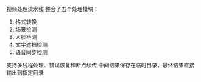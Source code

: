 
视频处理流水线
整合了五个处理模块：
1. 格式转换
2. 场景检测
3. 人脸检测
4. 文字遮挡检测
5. 语音同步检测

支持多线程处理、错误恢复和断点续传
中间结果保存在临时目录，最终结果直接输出到指定目录


